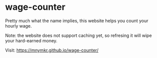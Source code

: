 # wage-counter
Pretty much what the name implies, this website helps you count your hourly wage.

Note: the website does not support caching yet, so refresing it will wipe your hard-earned money.

Visit: https://mnymkr.github.io/wage-counter/